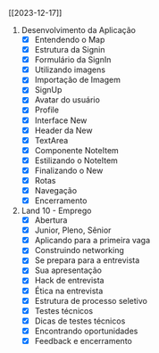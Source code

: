 [[2023-12-17]]
1. Desenvolvimento da Aplicação
	- [x] Entendendo o Map
	- [x] Estrutura da Signin
	- [x] Formulário da SignIn
	- [x] Utilizando imagens
	- [x] Importação de Imagem
	- [x] SignUp
	- [x] Avatar do usuário
	- [x] Profile
	- [x] Interface New
	- [x] Header da New
	- [x] TextArea
	- [x] Componente NoteItem
	- [x] Estilizando o NoteItem
	- [x] Finalizando o New
	- [x] Rotas
	- [x] Navegação
	- [x] Encerramento
2. Land 10 - Emprego
	- [x] Abertura
	- [x] Junior, Pleno, Sênior
	- [x] Aplicando para a primeira vaga
	- [x] Construindo networking
	- [x] Se prepara para a entrevista
	- [x] Sua apresentação
	- [x] Hack de entrevista
	- [x] Ética na entrevista
	- [x] Estrutura de processo seletivo
	- [x] Testes técnicos
	- [x] Dicas de testes técnicos
	- [x] Encontrando oportunidades
	- [x] Feedback e encerramento